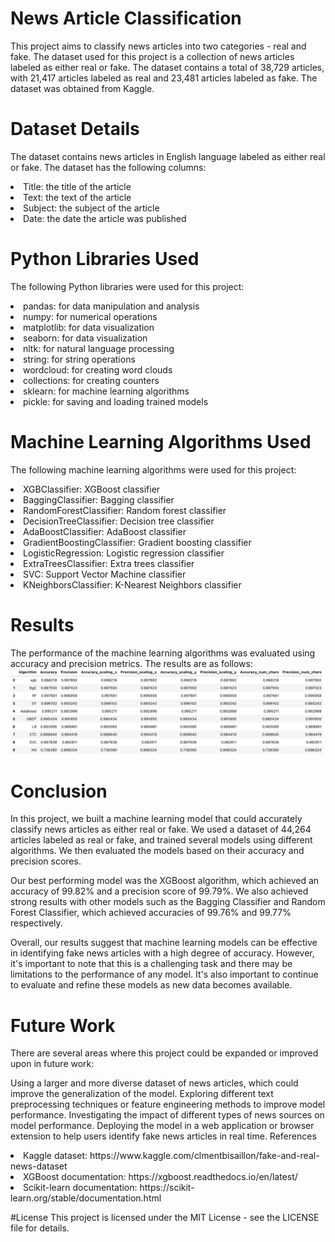 # News Article Classification
This project aims to classify news articles into two categories - real and fake. The dataset used for this project is a collection of news articles labeled as either real or fake. The dataset contains a total of 38,729 articles, with 21,417 articles labeled as real and 23,481 articles labeled as fake. The dataset was obtained from Kaggle.

# Dataset Details
The dataset contains news articles in English language labeled as either real or fake. The dataset has the following columns:

<li> Title: the title of the article
<li> Text: the text of the article
<li> Subject: the subject of the article
<li> Date: the date the article was published

# Python Libraries Used
The following Python libraries were used for this project:

<li> pandas: for data manipulation and analysis
<li> numpy: for numerical operations
<li> matplotlib: for data visualization
<li> seaborn: for data visualization
<li> nltk: for natural language processing
<li> string: for string operations
<li> wordcloud: for creating word clouds
<li> collections: for creating counters
<li> sklearn: for machine learning algorithms
<li> pickle: for saving and loading trained models

# Machine Learning Algorithms Used
The following machine learning algorithms were used for this project:

<li> XGBClassifier: XGBoost classifier
<li> BaggingClassifier: Bagging classifier
<li> RandomForestClassifier: Random forest classifier
<li> DecisionTreeClassifier: Decision tree classifier
<li> AdaBoostClassifier: AdaBoost classifier
<li> GradientBoostingClassifier: Gradient boosting classifier
<li> LogisticRegression: Logistic regression classifier
<li> ExtraTreesClassifier: Extra trees classifier
<li> SVC: Support Vector Machine classifier
<li> KNeighborsClassifier: K-Nearest Neighbors classifier

# Results
The performance of the machine learning algorithms was evaluated using accuracy and precision metrics. The results are as follows:
![Results](NewsClassifierImage.png)


# Conclusion
In this project, we built a machine learning model that could accurately classify news articles as either real or fake. We used a dataset of 44,264 articles labeled as real or fake, and trained several models using different algorithms. We then evaluated the models based on their accuracy and precision scores.

Our best performing model was the XGBoost algorithm, which achieved an accuracy of 99.82% and a precision score of 99.79%. We also achieved strong results with other models such as the Bagging Classifier and Random Forest Classifier, which achieved accuracies of 99.76% and 99.77% respectively.

Overall, our results suggest that machine learning models can be effective in identifying fake news articles with a high degree of accuracy. However, it's important to note that this is a challenging task and there may be limitations to the performance of any model. It's also important to continue to evaluate and refine these models as new data becomes available.

# Future Work
There are several areas where this project could be expanded or improved upon in future work:

Using a larger and more diverse dataset of news articles, which could improve the generalization of the model.
Exploring different text preprocessing techniques or feature engineering methods to improve model performance.
Investigating the impact of different types of news sources on model performance.
Deploying the model in a web application or browser extension to help users identify fake news articles in real time.
References
<li> Kaggle dataset: https://www.kaggle.com/clmentbisaillon/fake-and-real-news-dataset
<li> XGBoost documentation: https://xgboost.readthedocs.io/en/latest/
<li> Scikit-learn documentation: https://scikit-learn.org/stable/documentation.html

#License
This project is licensed under the MIT License - see the LICENSE file for details.
